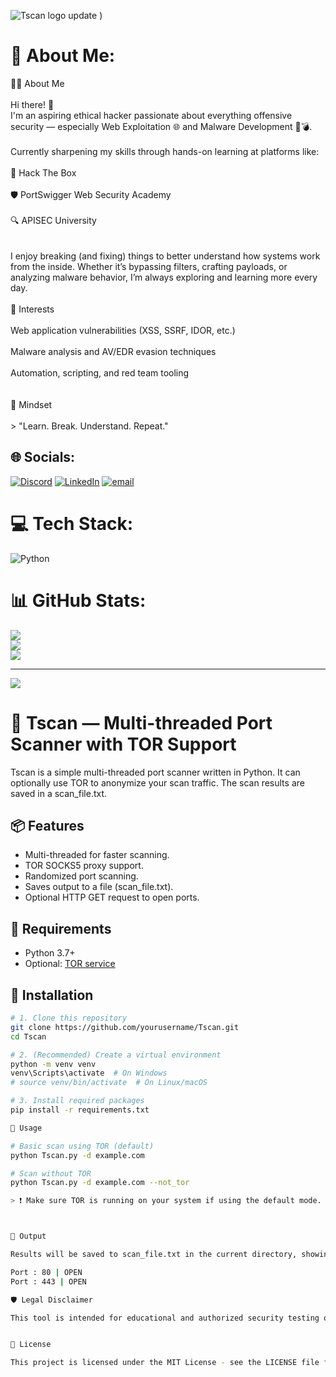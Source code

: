 ![Tscan logo update](https://github.com/user-attachments/assets/a5916a1a-5fff-4cc7-8b7d-88136f320351)
)
# 💫 About Me:
👨‍💻 About Me<br><br>Hi there! 👋<br>I'm an aspiring ethical hacker passionate about everything offensive security — especially Web Exploitation 🌐 and Malware Development 🐍💣.<br><br>Currently sharpening my skills through hands-on learning at platforms like:<br><br>🧠 Hack The Box<br><br>🛡️ PortSwigger Web Security Academy<br><br>🔍 APISEC University<br><br><br>I enjoy breaking (and fixing) things to better understand how systems work from the inside. Whether it’s bypassing filters, crafting payloads, or analyzing malware behavior, I’m always exploring and learning more every day.<br><br>🔧 Interests<br><br>Web application vulnerabilities (XSS, SSRF, IDOR, etc.)<br><br>Malware analysis and AV/EDR evasion techniques<br><br>Automation, scripting, and red team tooling<br><br><br>🧠 Mindset<br><br>> "Learn. Break. Understand. Repeat."


## 🌐 Socials:
[![Discord](https://img.shields.io/badge/Discord-%237289DA.svg?logo=discord&logoColor=white)](https://discord.gg/@james_carter11) [![LinkedIn](https://img.shields.io/badge/LinkedIn-%230077B5.svg?logo=linkedin&logoColor=white)](https://linkedin.com/in/www.linkedin.com/in/alwi-muzakki-62443b360) [![email](https://img.shields.io/badge/Email-D14836?logo=gmail&logoColor=white)](mailto:blazeice628@gmail.com) 

# 💻 Tech Stack:
![Python](https://img.shields.io/badge/python-3670A0?style=for-the-badge&logo=python&logoColor=ffdd54)
# 📊 GitHub Stats:
![](https://github-readme-stats.vercel.app/api?username=LucasPereira1999-os&theme=tokyonight&hide_border=false&include_all_commits=false&count_private=false)<br/>
![](https://nirzak-streak-stats.vercel.app/?user=LucasPereira1999-os&theme=tokyonight&hide_border=false)<br/>
![](https://github-readme-stats.vercel.app/api/top-langs/?username=LucasPereira1999-os&theme=tokyonight&hide_border=false&include_all_commits=false&count_private=false&layout=compact)

---
[![](https://visitcount.itsvg.in/api?id=LucasPereira1999-os&icon=4&color=0)](https://visitcount.itsvg.in)

<!-- Proudly created with GPRM ( https://gprm.itsvg.in ) -->
# 🔎 Tscan — Multi-threaded Port Scanner with TOR Support

Tscan is a simple multi-threaded port scanner written in Python. It can optionally use TOR to anonymize your scan traffic. The scan results are saved in a scan_file.txt.

## 📦 Features

- Multi-threaded for faster scanning.
- TOR SOCKS5 proxy support.
- Randomized port scanning.
- Saves output to a file (scan_file.txt).
- Optional HTTP GET request to open ports.

## 🧰 Requirements

- Python 3.7+
- Optional: [TOR service](https://www.torproject.org/)

## 🚀 Installation

```bash
# 1. Clone this repository
git clone https://github.com/yourusername/Tscan.git
cd Tscan

# 2. (Recommended) Create a virtual environment
python -m venv venv
venv\Scripts\activate  # On Windows
# source venv/bin/activate  # On Linux/macOS

# 3. Install required packages
pip install -r requirements.txt

🧪 Usage

# Basic scan using TOR (default)
python Tscan.py -d example.com

# Scan without TOR
python Tscan.py -d example.com --not_tor

> ❗ Make sure TOR is running on your system if using the default mode.



📂 Output

Results will be saved to scan_file.txt in the current directory, showing open ports like:

Port : 80 | OPEN
Port : 443 | OPEN

🛡️ Legal Disclaimer

This tool is intended for educational and authorized security testing only. Unauthorized scanning is illegal. The developer is not responsible for misuse or illegal activity.


📜 License

This project is licensed under the MIT License - see the LICENSE file for details.
